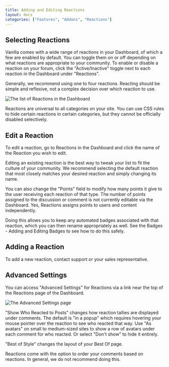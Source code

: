 ```yaml
---
title: Adding and Editing Reactions
layout: docs
categories: ["Features", "Addons", "Reactions"]
---
```


## Selecting Reactions

Vanilla comes with a wide range of reactions in your Dashboard, of which a few are enabled by default. You can toggle them on or off depending on what reactions are appropriate to your community. To enable or disable a reaction on your forum, click the "Active/Inactive" toggle next to each reaction in the Dashboard under "Reactions".

Generally, we recommend using one to four reactions. Reacting should be simple and reflexive, not a complex decision over which reaction to use.

![The list of Reactions in the Dashboard](/images/reactions-list.png)

Reactions are universal to all categories on your site. You can use CSS rules to hide certain reactions in certain categories, but they cannot be officially disabled selectively.

## Edit a Reaction

To edit a reaction, go to Reactions in the Dashboard and click the name of the Reaction you wish to edit.

Editing an existing reaction is the best way to tweak your list to fit the culture of your community. We recommend selecting the default reaction that most closely matches your desired reaction and simply changing its name.

You can also change the "Points" field to modify how many points it give to the user receiving each reaction of that type. The number of points assigned to the discussion or comment is not currently editable via the Dashboard. Yes, Reactions assigns points to users and content independently.

Doing this allows you to keep any automated badges associated with that reaction, which you can then rename appropriately as well. See the Badges - Adding and Editing Badges to see how to do this safely.

## Adding a Reaction

To add a new reaction, contact support or your sales representative.

## Advanced Settings

You can access "Advanced Settings" for Reactions via a link near the top of the Reactions page of the Dashboard.

![The Advanced Settings page](/images/reactions-advanced.png)

"Show Who Reacted to Posts" changes how reaction tallies are displayed under comments. The default is "in a popup" which requires hovering your mouse pointer over the reaction to see who reacted that way. Use "As avatars" on small to medium-sized sites to show a row of avatars under each comment for who reacted. Or select "Don't show" to hide it entirely.

"Best of Style" changes the layout of your Best Of page.

Reactions come with the option to order your comments based on reactions. In general, we do not recommend doing this.
